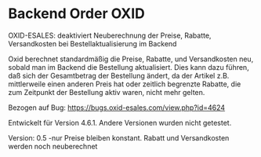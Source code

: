 Backend Order OXID
=============

OXID-ESALES: deaktiviert Neuberechnung der Preise, Rabatte, Versandkosten bei Bestellaktualisierung im Backend 

Oxid berechnet standardmäßig die Preise, Rabatte, und Versandkosten neu, sobald man im Backend die Bestellung aktualisiert.
Dies kann dazu führen, daß sich der Gesamtbetrag der Bestellung ändert, da der Artikel z.B. mittlerweile
einen anderen Preis hat oder zeitlich begrenzte Rabatte, die zum Zeitpunkt der Bestellung aktiv waren, nicht mehr gelten.

Bezogen auf Bug: https://bugs.oxid-esales.com/view.php?id=4624

Entwickelt für Version 4.6.1. Andere Versionen wurden nicht getestet.

Version: 0.5
-nur Preise bleiben konstant. Rabatt und Versandkosten werden noch neuberechnet
